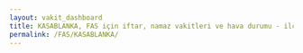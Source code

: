 ```yaml
---
layout: vakit_dashboard
title: KASABLANKA, FAS için iftar, namaz vakitleri ve hava durumu - ilçe/eyalet seç
permalink: /FAS/KASABLANKA/
---
```


<script type="text/javascript">
  var GLOBAL_COUNTRY = 'FAS';
  var GLOBAL_CITY = 'KASABLANKA';
  var GLOBAL_STATE = '';
  var lat = 72;
  var lon = 21;
</script>
